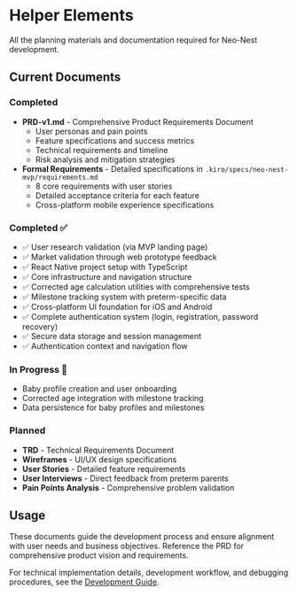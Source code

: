 # Helper Elements

All the planning materials and documentation required for Neo-Nest development.

## Current Documents

### Completed
- **PRD-v1.md** - Comprehensive Product Requirements Document
  - User personas and pain points
  - Feature specifications and success metrics
  - Technical requirements and timeline
  - Risk analysis and mitigation strategies
- **Formal Requirements** - Detailed specifications in `.kiro/specs/neo-nest-mvp/requirements.md`
  - 8 core requirements with user stories
  - Detailed acceptance criteria for each feature
  - Cross-platform mobile experience specifications

### Completed ✅
- ✅ User research validation (via MVP landing page)
- ✅ Market validation through web prototype feedback
- ✅ React Native project setup with TypeScript
- ✅ Core infrastructure and navigation structure
- ✅ Corrected age calculation utilities with comprehensive tests
- ✅ Milestone tracking system with preterm-specific data
- ✅ Cross-platform UI foundation for iOS and Android
- ✅ Complete authentication system (login, registration, password recovery)
- ✅ Secure data storage and session management
- ✅ Authentication context and navigation flow

### In Progress 🚧
- Baby profile creation and user onboarding
- Corrected age integration with milestone tracking
- Data persistence for baby profiles and milestones

### Planned
- **TRD** - Technical Requirements Document
- **Wireframes** - UI/UX design specifications
- **User Stories** - Detailed feature requirements
- **User Interviews** - Direct feedback from preterm parents
- **Pain Points Analysis** - Comprehensive problem validation

## Usage

These documents guide the development process and ensure alignment with user needs and business objectives. Reference the PRD for comprehensive product vision and requirements.

For technical implementation details, development workflow, and debugging procedures, see the [Development Guide](../DEVELOPMENT-GUIDE.md).